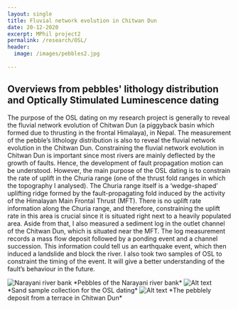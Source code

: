 ```yaml
---
layout: single
title: Fluvial network evolution in Chitwan Dun
date: 20-12-2020
excerpt: MPhil project2
permalink: /research/OSL/
header:
  image: /images/pebbles2.jpg
  
---
```

<h2> Overviews from pebbles' lithology distribution and Optically Stimulated Luminescence dating</h2>

The purpose of the OSL dating on my research project is generally to reveal the fluvial network evolution of Chitwan Dun (a piggyback basin which formed due to thrusting in the frontal Himalaya), in Nepal. The measurement of the pebble’s lithology distribution is also to reveal the fluvial network evolution in the Chitwan Dun. Constraining the fluvial network evolution in Chitwan Dun is important since most rivers are mainly deflected by the growth of faults. Hence, the development of fault propagation motion can be understood.
However, the main purpose of the OSL dating is to constrain the rate of uplift in the Churia range (one of the thrust fold ranges in which the topography I analysed). The Churia range itself is a ‘wedge-shaped’ uplifting ridge formed by the fault-propagating fold induced by the activity of the Himalayan Main Frontal Thrust (MFT). There is no uplift rate information along the Churia range, and therefore, constraining the uplift rate in this area is crucial since it is situated right next to a heavily populated area.
Aside from that, I also measured a sediment log in the outlet channel of the Chitwan Dun, which is situated near the MFT. The log measurement records a mass flow deposit followed by a ponding event and a channel succession. This information could tell us an earthquake event, which then induced a landslide and block the river. I also took two samples of OSL to constraint the timing of the event. It will give a better understanding of the fault’s behaviour in the future. 


<img src="/images/rivbank.jpg" alt="Narayani river bank"/>
*Pebbles of the Narayani river bank*


<img src="/images/osl.jpg" alt="Alt text"/>
*Sand sample collection for the OSL dating*


<img src="/images/oldfan.jpg" alt="Alt text"/>
*The pebblely deposit from a terrace in Chitwan Dun*
